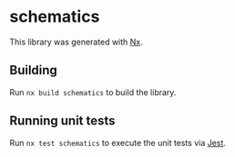 # schematics

This library was generated with [Nx](https://nx.dev).

## Building

Run `nx build schematics` to build the library.

## Running unit tests

Run `nx test schematics` to execute the unit tests via [Jest](https://jestjs.io).
